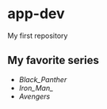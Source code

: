 # app-dev
My first repository

## **My favorite series**
- *Black_Panther*
- *Iron_Man_*
- *Avengers*
